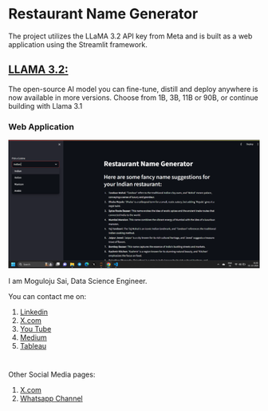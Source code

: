 # Restaurant Name Generator 
The project utilizes the LLaMA 3.2 API key from Meta and is built as a web application using the Streamlit framework.
## [LLAMA 3.2:](https://www.llama.com)
The open-source AI model you can fine-tune, distill and deploy anywhere is now available in more versions. Choose from 1B, 3B, 11B or 90B, or continue building with Llama 3.1

### Web Application
![image alt](https://github.com/Saimoguloju/Restaurant-Name-Generator/blob/master/Website.png)

I am Moguloju Sai, Data Science Engineer.

You can contact me on:
1. [Linkedin](https://www.linkedin.com/in/moguloju-sai-2b060b228)
2. [X.com](https://twitter.com/MogulojuSai2)
3. [You Tube](https://www.youtube.com/@Moguloju_Sai)
4. [Medium](https://medium.com/@saimoguloju2)
5. [Tableau](https://public.tableau.com/app/profile/moguloju.sai)

#

Other Social Media pages:
1. [X.com](https://twitter.com/SmartMachines1?t=mZg1j9Z_V8WWzvlkl4027Q&s=09)
2. [Whatsapp Channel](https://www.whatsapp.com/channel/0029Va9NAvs1SWstruaF3x41)
